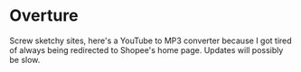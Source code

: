 # Overture
Screw sketchy sites, here's a YouTube to MP3 converter because I got tired of always being redirected to Shopee's home page. Updates will possibly be slow.
